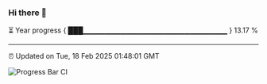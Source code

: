 ### Hi there 👋

⏳ Year progress { ███▁▁▁▁▁▁▁▁▁▁▁▁▁▁▁▁▁▁▁▁▁▁▁▁▁▁▁ } 13.17 %

---

⏰ Updated on Tue, 18 Feb 2025 01:48:01 GMT

![Progress Bar CI](https://github.com/DhruviPatel157/GitHub-Actions-Demo/workflows/Progress%20Bar%20CI/badge.svg)
